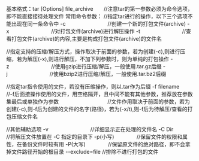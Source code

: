 基本格式：tar [Options] file_archive　　//注意tar的第一参数必须为命令选项，即不能直接接待处理文件
常用命令参数：
	//指定tar进行的操作，以下三个选项不能出现在同一条命令中
	-c　　　　　　　　//创建一个新的打包文件(archive)
	-x　　　　　　　　//对打包文件(archive)进行解压操作
	-t　　　　　　　　//查看打包文件(archive)的内容,主要是构成打包文件(archive)的文件名

//指定支持的压缩/解压方式，操作取决于前面的参数，若为创建(-c),则进行压缩，若为解压(-x),则进行解压，不加下列参数时，则为单纯的打包操作
	-z　　　　　　　　//使用gzip进行压缩/解压，一般使用.tar.gz后缀
	-j　　　　　　　　//使用bzip2进行压缩/解压，一般使用.tar.bz2后缀

//指定tar指令使用的文件，若没有压缩操作，则以.tar作为后缀
	-f filename　　 //-f后面接操作使用的文件，用空格隔开，且中间不能有其他参数，推荐放在参数集最后或单独作为参数
　　　　　　　　　//文件作用取决于前面的参数，若为创建(-c),则-f后为创建的文件的名字(路径)，若为(-x/t),则-f后为待解压/查看的打包压缩文件名

//其他辅助选项
	-v　　　　　　　　//详细显示正在处理的文件名
	-C Dir　　　　　 //将解压文件放置在 -C 指定的目录下
	-p(小写)　　　　 //保留文件的权限和属性，在备份文件时较有用
	-P(大写)　　　　 //保留原文件的绝对路径，即不会拿掉文件路径开始的根目录
	--exclude=file 	//排除不进行打包的文件